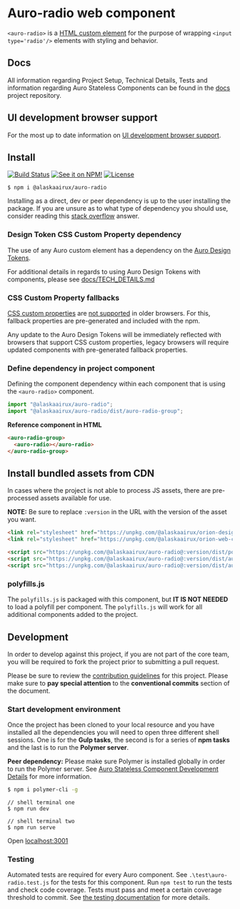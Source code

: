 # Auro-radio web component

`<auro-radio>` is a [HTML custom element](https://developer.mozilla.org/en-US/docs/Web/Web_Components/Using_custom_elements) for the purpose of wrapping `<input type='radio'/>` elements with styling and behavior.

## Docs

All information regarding Project Setup, Technical Details, Tests and information regarding Auro Stateless Components can be found in the [docs](https://github.com/AlaskaAirlines/auro_docs/tree/master/src) project repository.

## UI development browser support

For the most up to date information on [UI development browser support](https://auro.alaskaair.com/support/browsersSupport).

## Install

[![Build Status](https://img.shields.io/travis/AlaskaAirlines/auro-radio?branch=master&style=for-the-badge)](https://travis-ci.org/github/AlaskaAirlines/auro-radio)
[![See it on NPM!](https://img.shields.io/npm/v/@alaskaairux/auro-radio?style=for-the-badge&color=orange)](https://www.npmjs.com/package/@alaskaairux/auro-radio)
[![License](https://img.shields.io/npm/l/@alaskaairux/auro-radio.svg?color=blue&style=for-the-badge)](https://www.apache.org/licenses/LICENSE-2.0)

```shell
$ npm i @alaskaairux/auro-radio
```

Installing as a direct, dev or peer dependency is up to the user installing the package. If you are unsure as to what type of dependency you should use, consider reading this [stack overflow](https://stackoverflow.com/questions/18875674/whats-the-difference-between-dependencies-devdependencies-and-peerdependencies) answer.

### Design Token CSS Custom Property dependency

The use of any Auro custom element has a dependency on the [Auro Design Tokens](https://github.com/AlaskaAirlines/OrionDesignTokens).

For additional details in regards to using Auro Design Tokens with components, please see [docs/TECH_DETAILS.md](https://github.com/AlaskaAirlines/auro_docs/blob/master/src/TECH_DETAILS.md)

### CSS Custom Property fallbacks

[CSS custom properties](https://developer.mozilla.org/en-US/docs/Web/CSS/Using_CSS_custom_properties) are [not supported](https://github.com/AlaskaAirlines/auro_docs/blob/master/src/CUSTOM_PROPERTIES.md) in older browsers. For this, fallback properties are pre-generated and included with the npm.

Any update to the Auro Design Tokens will be immediately reflected with browsers that support CSS custom properties, legacy browsers will require updated components with pre-generated fallback properties.

### Define dependency in project component

Defining the component dependency within each component that is using the `<auro-radio>` component.

```javascript
import "@alaskaairux/auro-radio";
import "@alaskaairux/auro-radio/dist/auro-radio-group";
```

**Reference component in HTML**

```html
<auro-radio-group>
  <auro-radio></auro-radio>
</auro-radio-group>
```

## Install bundled assets from CDN

In cases where the project is not able to process JS assets, there are pre-processed assets available for use.

**NOTE:** Be sure to replace `:version` in the URL with the version of the asset you want.

```html
<link rel="stylesheet" href="https://unpkg.com/@alaskaairux/orion-design-tokens@:version/dist/tokens/CSSTokenProperties.css" />
<link rel="stylesheet" href="https://unpkg.com/@alaskaairux/orion-web-core-style-sheets@:version/dist/bundled/baseline.css" />

<script src="https://unpkg.com/@alaskaairux/auro-radio@:version/dist/polyfills.js"></script>
<script src="https://unpkg.com/@alaskaairux/auro-radio@:version/dist/auro-radio__bundled.js"></script>
<script src="https://unpkg.com/@alaskaairux/auro-radio@:version/dist/auro-radio-group__bundled.js"></script>
```

### polyfills.js

The `polyfills.js` is packaged with this component, but **IT IS NOT NEEDED** to load a polyfill per component. The `polyfills.js` will work for all additional components added to the project.


## Development

In order to develop against this project, if you are not part of the core team, you will be required to fork the project prior to submitting a pull request.

Please be sure to review the [contribution guidelines](https://auro.alaskaair.com/getting-started/developers/contributing) for this project. Please make sure to **pay special attention** to the **conventional commits** section of the document.

### Start development environment

Once the project has been cloned to your local resource and you have installed all the dependencies you will need to open three different shell sessions. One is for the **Gulp tasks**, the second is for a series of **npm tasks** and the last is to run the **Polymer server**.

**Peer dependency:** Please make sure Polymer is installed globally in order to run the Polymer server. See [Auro Stateless Component Development Details](https://github.com/AlaskaAirlines/auro_docs/blob/master/src/TECH_DETAILS.md) for more information.

```bash
$ npm i polymer-cli -g
```

```shell
// shell terminal one
$ npm run dev

// shell terminal two
$ npm run serve
```

Open [localhost:3001](http://localhost:3001/)

### Testing
Automated tests are required for every Auro component. See `.\test\auro-radio.test.js` for the tests for this component. Run `npm test` to run the tests and check code coverage. Tests must pass and meet a certain coverage threshold to commit. See [the testing documentation](https://github.com/AlaskaAirlines/auro_docs/blob/master/src/TESTS.md) for more details.

